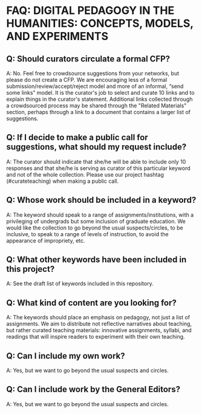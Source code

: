 # FAQ: DIGITAL PEDAGOGY IN THE HUMANITIES: CONCEPTS, MODELS, AND EXPERIMENTS

## Q: Should curators circulate a formal CFP?
A: No. Feel free to crowdsource suggestions from your networks, but please do not create a CFP.  We are encouraging less of a formal submission/review/accept/reject model and more of an informal, “send some links” model. It is  the curator's job to select and curate 10 links and to explain things in the curator's statement. Additional links collected through a crowdsourced process may be shared through the "Related Materials" section, perhaps through a link to a document that contains a larger list of suggestions.

## Q: If I decide to make a public call for suggestions, what should my request include? 
A: The curator should indicate that she/he will be able to include only 10 responses and that she/he is serving as curator of this particular keyword and not of the whole collection. Please use our project hashtag (#curateteaching) when making a public call. 

## Q: Whose work should be included in a keyword?
A: The keyword should speak to a range of assignments/institutions, with a privileging of undergrads but some inclusion of graduate education. We would like the collection to go beyond the usual suspects/circles, to be inclusive, to speak to a range of levels of instruction, to avoid the appearance of impropriety, etc.

## Q: What other keywords have been included in this project?
A: See the draft list of keywords included in this repository.  

## Q: What kind of content are you looking for? 
A: The keywords should place an emphasis on pedagogy, not just a list of assignments. We aim to distribute not reflective narratives about teaching, but rather curated teaching materials: innovative assignments, syllabi, and readings that will inspire readers to experiment with their own teaching.

## Q: Can I include my own work? 
A: Yes, but we want to go beyond the usual suspects and circles.

## Q: Can I include work by the General Editors?
A: Yes, but we want to go beyond the usual suspects and circles.
